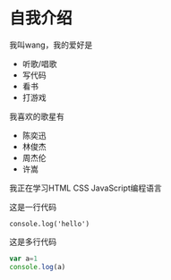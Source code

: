 # 自我介绍
我叫wang，我的爱好是

* 听歌/唱歌
* 写代码
* 看书
* 打游戏
  
我喜欢的歌星有

* 陈奕迅
* 林俊杰
* 周杰伦
* 许嵩
  
我正在学习HTML CSS JavaScript编程语言

这是一行代码

    console.log('hello')

这是多行代码

```javascript
var a=1
console.log(a)
```